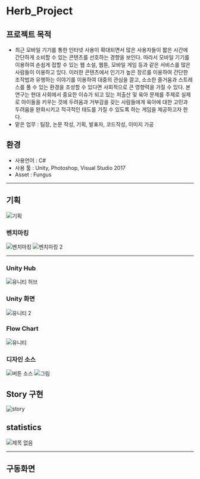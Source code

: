 # Herb_Project

## 프로젝트 목적
- 최근 모바일 기기를 통한 인터넷 사용이 확대되면서 많은 사용자들이 짧은 시간에 간단하게 소비할 수 있는 콘텐츠를 선호하는 경향을 보인다. 따라서 모바일 기기를 이용하여 손쉽게 접할 수 있는 웹 소설, 웹툰, 모바일 게임 등과 같은 서비스를 많은 사람들이 이용하고 있다. 이러한 콘텐츠에서 인기가 높은 장르를 이용하여 간단한 조작법과 유행하는 이야기를 이용하여 대중의 관심을 끌고, 소소한 즐거움과 스트레스를 풀 수 있는 환경을 조성할 수 있다면 사회적으로 큰 영향력을 가질 수 있다. 본 연구는 현대 사회에서 중요한 이슈가 되고 있는 저출산 및 육아 문제를 주제로 실제로 아이들을 키우는 것에 두려움과 거부감을 갖는 사람들에게 육아에 대한 고민과 두려움을 완화시키고 적극적인 태도를 가질 수 있도록 하는 게임을 제공하고자 한다.
- 맡은 업무 : 팀장, 논문 작성, 기획, 발표자, 코드작성, 이미지 가공

## 환경
- 사용언어 : C#
- 사용 툴 : Unity, Photoshop, Visual Studio 2017
- Asset : Fungus
----------------------

## 기획
![기획](https://user-images.githubusercontent.com/108312250/195639325-a448815f-abe8-4e64-9b09-571b3691f158.png)

### 벤치마킹
![벤치마킹](https://user-images.githubusercontent.com/108312250/195639593-d188d16c-d3c5-48ca-a4aa-deb326e4002b.png)
![벤치마킹 2](https://user-images.githubusercontent.com/108312250/195639601-ae0dfd8d-31d2-4faf-a8c4-60f214661d2c.png)

----------------------

### Unity Hub
![유니티 허브](https://user-images.githubusercontent.com/108312250/195636831-b6281758-9a41-4d93-9154-9584faa2bdbe.png)

### Unity 화면
![유니티 2](https://user-images.githubusercontent.com/108312250/195637889-8f20406e-43a9-4029-b054-944519116f50.png)

### Flow Chart
![유니티](https://user-images.githubusercontent.com/108312250/195639866-2257ac13-68d3-4b30-aab7-fbd901389df1.png)

### 디자인 소스
![버튼 소스](https://user-images.githubusercontent.com/108312250/195639976-d6170698-3710-4345-ac95-c2acac97878e.png)
![그림](https://user-images.githubusercontent.com/108312250/195639979-1c2b760b-f5ef-4fbc-a486-e8b6241ec269.png)

## Story 구현
![story](https://user-images.githubusercontent.com/108312250/195640195-e365d24b-cbce-4cf2-82ea-587db6726e04.png)

## statistics
![제목 없음](https://user-images.githubusercontent.com/108312250/195640486-a5fb478a-93b3-4035-893f-eaae99a4fbb3.png)

----------------------
## 구동화면
